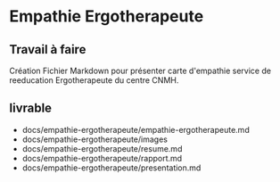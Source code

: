 # Empathie Ergotherapeute
## Travail à faire 
Création Fichier Markdown pour présenter carte d'empathie service de reeducation Ergotherapeute du centre CNMH.


## livrable 
  - docs/empathie-ergotherapeute/empathie-ergotherapeute.md
  - docs/empathie-ergotherapeute/images
  - docs/empathie-ergotherapeute/resume.md
  - docs/empathie-ergotherapeute/rapport.md
  - docs/empathie-ergotherapeute/presentation.md